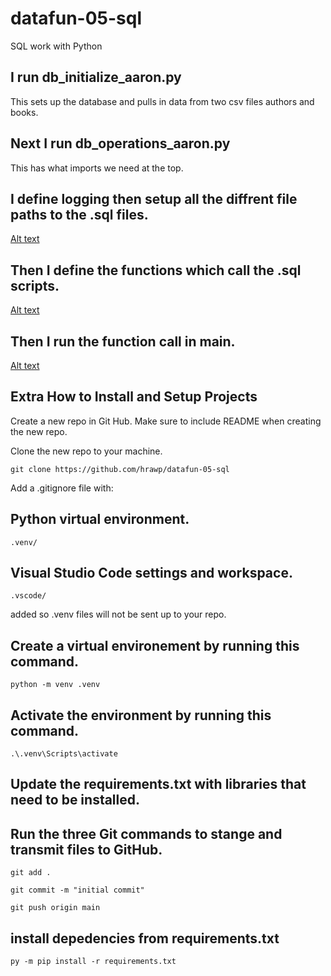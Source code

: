 


# datafun-05-sql
SQL work with Python

## I run db_initialize_aaron.py 
This sets up the database and pulls in data from two csv files authors and books.

## Next I run db_operations_aaron.py

This has what imports we need at the top.

## I define logging then setup all the diffrent file paths to the .sql files.

[Alt text](images/Define1.png)

## Then I define the functions which call the .sql scripts.

[Alt text](images/Functions2.png)

## Then I run the function call in main.

[Alt text](images/Main3.png)


## Extra How to Install and Setup Projects

Create a new repo in Git Hub.  Make sure to include README when creating the new repo.

Clone the new repo to your machine.
```
git clone https://github.com/hrawp/datafun-05-sql
```

Add a .gitignore file with:
## Python virtual environment.
```
.venv/
```

## Visual Studio Code settings and workspace.
```
.vscode/
```
added so .venv files will not be sent up to your repo.

## Create a virtual environement by running this command.
```
python -m venv .venv
```

## Activate the environment by running this command.
```
.\.venv\Scripts\activate
```

## Update the requirements.txt with libraries that need to be installed.



## Run the three Git commands to stange and transmit files to GitHub.
```
git add .
```
```
git commit -m "initial commit"
```
```
git push origin main
```


## install depedencies from requirements.txt
```
py -m pip install -r requirements.txt
```